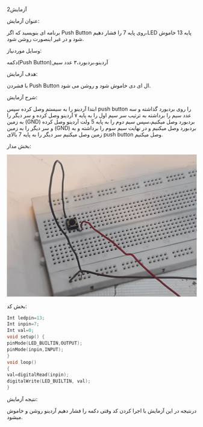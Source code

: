 آزمایش2

عنوان آزمایش:

برنامه ای بنویسید که اگر Push Button روی پایه 7 را فشار دهیم،LED پایه 13 خاموش شود و در غیر اینصورت روشن شود.

 وسایل موردنیاز:

دکمه(Push Button),آردینو،بردبورد،۳ عدد سیم

هدف آزمایش:

با فشردن Push Button ال ای دی خاموش شود و روشن می شود.

شرح آزمایش:

ابتدا آردینو را به سیستم وصل کرده سپس push button را روی بردبورد گذاشته و سه عدد سیم را برداشته به ترتیب سر سیم اول را به پایه ۷ آردینو وصل کرده و سر دیگر را به زمین (GND) بردبورد وصل میکنیم،سپس سیم دوم را به پایه 5 ولت آردینو وصل کرده و سر دیگر را به زمین (GND) بردبورد وصل میکنیم و در نهایت سیم سوم را برداشته و به زمین وصل میکنیم سر دیگر را به پایه 7 بالای push button وصل میکنیم.

بخش مدار:

![code](./photo17457949476.jpg)

بخش کد:


```cpp
Int ledpin=13;
Int inpin=7;
Int val=0;
void setup() {
pinMode(LED_BUILTIN,OUTPUT);
pinMode(inpin,INPUT);
}
void loop()
{
val=digitalRead(inpin);
digitalWrite(LED_BUILTIN, val);
}
```
نتیجه آزمایش:

درنتیجه در این آزمایش با اجرا کردن کد وقتی دکمه را فشار دهیم آردینو روشن و خاموش میشود.

